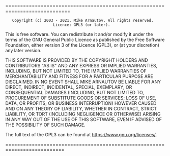  ============================================================================

       Copyright (c) 2003 - 2021, Mike Arnautov. All rights reserved.
                         Licence: GPL3 (or later).

 This is free software. You can redistribute it and/or modify it under the
 terms of the GNU General Public Licence as published by the Free Software
 Foundation, either version 3 of the Licence (GPL3), or (at your discretion)
 any later version.

 THIS SOFTWARE IS PROVIDED BY THE COPYRIGHT HOLDERS AND CONTRIBUTORS "AS IS"
 AND ANY EXPRESS OR IMPLIED WARRANTIES, INCLUDING, BUT NOT LIMITED TO, THE
 IMPLIED WARRANTIES OF MERCHANTABILITY AND FITNESS FOR A PARTICULAR PURPOSE
 ARE DISCLAIMED. IN NO EVENT SHALL MIKE ARNAUTOV BE LIABLE FOR ANY DIRECT,
 INDIRECT, INCIDENTAL, SPECIAL, EXEMPLARY, OR CONSEQUENTIAL DAMAGES
 (INCLUDING, BUT NOT LIMITED TO, PROCUREMENT OF SUBSTITUTE GOODS OR
 SERVICES; LOSS OF USE, DATA, OR PROFITS; OR BUSINESS INTERRUPTION) HOWEVER
 CAUSED AND ON ANY THEORY OF LIABILITY, WHETHER IN CONTRACT, STRICT
 LIABILITY, OR TORT (INCLUDING NEGLIGENCE OR OTHERWISE) ARISING IN ANY WAY
 OUT OF THE USE OF THIS SOFTWARE, EVEN IF ADVISED OF THE POSSIBILITY OF SUCH
 DAMAGE.

 The full text of the GPL3 can be found at https://www.gnu.org/licenses/.

 ==========================================================================
